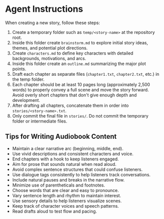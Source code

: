 # Agent Instructions

When creating a new story, follow these steps:

1. Create a temporary folder such as `temp/<story-name>` at the repository root.
2. Inside this folder create `brainstorm.md` to explore initial story ideas, themes, and potential plot directions.
3. Create `characters.md` to define key characters with detailed backgrounds, motivations, and arcs.
4. Inside this folder create an `outline.md` summarizing the major plot points.
5. Draft each chapter as separate files (`chapter1.txt`, `chapter2.txt`, etc.) in the temp folder.
6. Each chapter should be at least 10 pages long (approximately 2,500 words) to properly convey a full scene and move the story forward. Avoid overly short chapters that don't give enough depth and development.
7. After drafting all chapters, concatenate them in order into `stories/<story-name>.txt`.
8. Only commit the final file in `stories/`. Do not commit the temporary folder or intermediate files.

## Tips for Writing Audiobook Content
- Maintain a clear narrative arc (beginning, middle, end).
- Use vivid descriptions and consistent characters and voice.
- End chapters with a hook to keep listeners engaged.
- Aim for prose that sounds natural when read aloud.
- Avoid complex sentence structures that could confuse listeners.
- Use dialogue tags consistently to help listeners track conversations.
- Include natural pauses and breaks in the narrative flow.
- Minimize use of parentheticals and footnotes.
- Choose words that are clear and easy to pronounce.
- Vary sentence length and rhythm to maintain interest.
- Use sensory details to help listeners visualize scenes.
- Keep track of character voices and speech patterns.
- Read drafts aloud to test flow and pacing.
